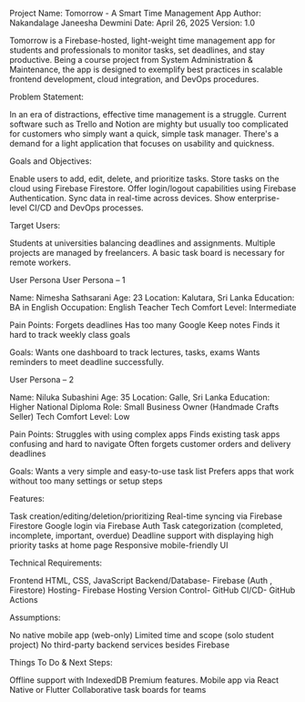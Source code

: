 Project Name: Tomorrow - A Smart Time Management App
Author: Nakandalage Janeesha Dewmini 
Date: April 26, 2025 
Version: 1.0

Tomorrow is a Firebase-hosted, light-weight time management app for students and professionals to monitor tasks, set deadlines, and stay productive. 
Being a course project from System Administration & Maintenance, the app is designed to exemplify best practices
in scalable frontend development, cloud integration, and DevOps procedures.
 
Problem Statement:
 
 In an era of distractions, effective time management is a struggle. Current software such as
 Trello and Notion are mighty but usually too complicated for customers who simply want a
 quick, simple task manager. There's a demand for a light application that focuses on usability
 and quickness.
 
Goals and Objectives:
 
 Enable users to add, edit, delete, and prioritize tasks.
 Store tasks on the cloud using Firebase Firestore.
 Offer login/logout capabilities using Firebase Authentication.
 Sync data in real-time across devices.
 Show enterprise-level CI/CD and DevOps processes.

Target Users:

 Students at universities balancing deadlines and assignments.
 Multiple projects are managed by freelancers.
 A basic task board is necessary for remote workers.
 
User Persona 
User Persona – 1

 Name: Nimesha Sathsarani 
 Age: 23 
 Location: Kalutara, Sri Lanka
 Education: BA in English
 Occupation: English Teacher
 Tech Comfort Level: Intermediate
 
 Pain Points:
 Forgets deadlines
 Has too many Google Keep notes
 Finds it hard to track weekly class goals
 
 Goals:
 Wants one dashboard to track lectures, tasks, exams
 Wants reminders to meet deadline successfully. 

 User Persona – 2
 
 Name: Niluka Subashini
 Age: 35 
 Location: Galle, Sri Lanka 
 Education: Higher National Diploma
 Role: Small Business Owner (Handmade Crafts Seller)
 Tech Comfort Level: Low
 
 Pain Points:
 Struggles with using complex apps
 Finds existing task apps confusing and hard to navigate
 Often forgets customer orders and delivery deadlines
 
 Goals:
 Wants a very simple and easy-to-use task list
 Prefers apps that work without too many settings or setup steps
 
Features:
 
 Task creation/editing/deletion/prioritizing
 Real-time syncing via Firebase Firestore
 Google login via Firebase Auth
 Task categorization (completed, incomplete, important, overdue)
 Deadline support with displaying high priority tasks at home page
 Responsive mobile-friendly UI
 
Technical Requirements:

 Frontend HTML, CSS, JavaScript
 Backend/Database- Firebase (Auth , Firestore)
 Hosting- Firebase Hosting
 Version Control- GitHub
 CI/CD- GitHub Actions
 
Assumptions:
 
 No native mobile app (web-only)
 Limited time and scope (solo student project)
 No third-party backend services besides Firebase
 
Things To Do & Next Steps:

 Offline support with IndexedDB
 Premium features.
 Mobile app via React Native or Flutter
 Collaborative task boards for teams

